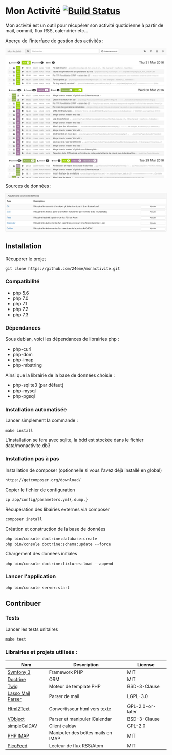 Mon Activité [![Build Status](https://travis-ci.org/24eme/monactivite.svg?branch=master)](https://travis-ci.org/24eme/monactivite)
============

Mon activité est un outil pour récupérer son activité quotidienne à partir de mail, commit, flux RSS, calendrier etc...

Aperçu de l'interface de gestion des activités :

![Page d'acceuil](docs/interface_home.jpg "Page d'acceuil")

Sources de données :

![Liste des sources](docs/interface_source.jpg "Liste des sources")

Installation
------------

Récupérer le projet

    git clone https://github.com/24eme/monactivite.git

### Compatibilité

 - php 5.6
 - php 7.0
 - php 7.1
 - php 7.2
 - php 7.3

### Dépendances

Sous debian, voici les dépendances de librairies php :

 - php-curl
 - php-dom
 - php-imap
 - php-mbstring

Ainsi que la librairie de la base de données choisie :

 - php-sqlite3 (par défaut)
 - php-mysql
 - php-pgsql

### Installation automatisée

Lancer simplement la commande :

    make install

L'installation se fera avec sqlite, la bdd est stockée dans le fichier data/monactivite.db3

### Installation pas à pas

Installation de composer (optionnelle si vous l'avez déjà installé en global)

    https://getcomposer.org/download/

Copier le fichier de configuration

    cp app/config/parameters.yml{.dump,}

Récupération des libairies externes via composer

    composer install

Création et construction de la base de données

    php bin/console doctrine:database:create
    php bin/console doctrine:schema:update --force

Chargement des données initiales

    php bin/console doctrine:fixtures:load --append

### Lancer l'application

    php bin/console server:start


Contribuer
----------

### Tests

Lancer les tests unitaires

    make test

### Librairies et projets utilisés :

| Nom | Description | License |
|-----|-------------|---------|
| [Symfony 3](https://github.com/symfony/symfony/tree/3.4)| Framework PHP | MIT |
| [Doctrine](https://github.com/doctrine/orm)| ORM | MIT |
| [Twig](https://github.com/twigphp/Twig)| Moteur de template PHP | BSD-3-Clause |
| [Lasso Mail Parser](https://github.com/lassodatasystems/LassoMailParserBundle) | Parser de mail | LGPL-3.0 |
| [Html2Text](https://github.com/mtibben/html2text) | Convertisseur html vers texte | GPL-2.0-or-later |
| [VObject](https://github.com/sabre-io/vobject) | Parser et manipuler iCalendar | BSD-3-Clause |
| [simpleCalDAV](https://github.com/thecsea/simpleCalDAV) | Client caldav | GPL-2.0 |
| [PHP IMAP](https://github.com/barbushin/php-imap) | Manipuler des boîtes mails en IMAP | MIT |
| [PicoFeed](https://github.com/aaronpk/picofeed) | Lecteur de flux RSS/Atom | MIT |
